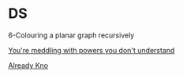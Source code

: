 
# DS

6-Colouring a planar graph recursively

[You're meddling with powers you don't understand](https://tenor.com/view/beetlejuice-understand-lafuddyduddy-ted-meddling-gif-17925726.gif)

[Already Kno](https://tenor.com/view/already-already-know-obama-meme-gif-9664264.gif)

